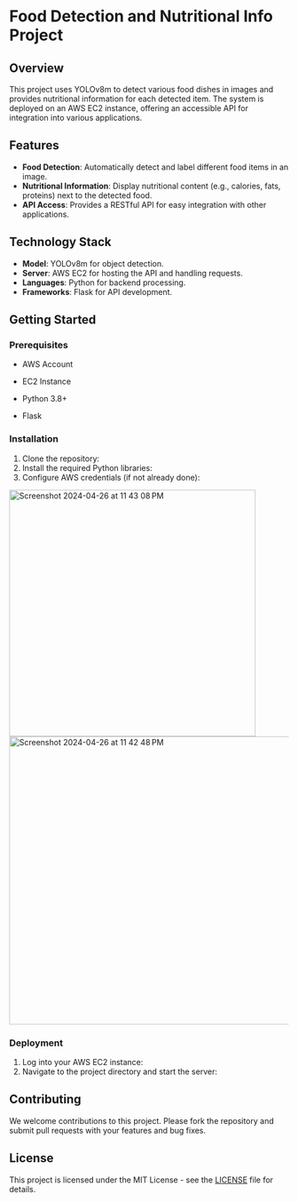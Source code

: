 # Food Detection and Nutritional Info Project

## Overview
This project uses YOLOv8m to detect various food dishes in images and provides nutritional information for each detected item. The system is deployed on an AWS EC2 instance, offering an accessible API for integration into various applications.

## Features
- **Food Detection**: Automatically detect and label different food items in an image.
- **Nutritional Information**: Display nutritional content (e.g., calories, fats, proteins) next to the detected food.
- **API Access**: Provides a RESTful API for easy integration with other applications.

## Technology Stack
- **Model**: YOLOv8m for object detection.
- **Server**: AWS EC2 for hosting the API and handling requests.
- **Languages**: Python for backend processing.
- **Frameworks**: Flask for API development.

## Getting Started

### Prerequisites
- AWS Account
- EC2 Instance

- Python 3.8+
- Flask

### Installation
1. Clone the repository:
2. Install the required Python libraries:
3. Configure AWS credentials (if not already done):
<img width="444" alt="Screenshot 2024-04-26 at 11 43 08 PM" src="https://github.com/satvikahuja/food-nutrition-classifier/assets/109898261/0f23e5e3-3040-4fc6-b77e-e524f9dea464">
 <img width="519" alt="Screenshot 2024-04-26 at 11 42 48 PM" src="https://github.com/satvikahuja/food-nutrition-classifier/assets/109898261/8a223e38-62ec-4af0-9029-ed5d8a924310">

### Deployment
1. Log into your AWS EC2 instance:
2. Navigate to the project directory and start the server:
   
## Contributing
We welcome contributions to this project. Please fork the repository and submit pull requests with your features and bug fixes.
## License
This project is licensed under the MIT License - see the [LICENSE](LICENSE) file for details.
